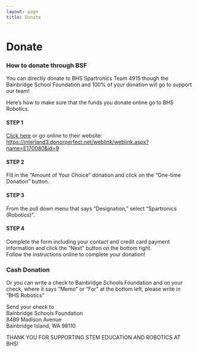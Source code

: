 ```yaml
---
layout: page
title: Donate
---
```


# Donate

### How to donate through BSF
You can directly donate to BHS Spartronics Team 4915 though the Bainbridge School Foundation and 100% of your donation will go to support our team!

Here’s how to make sure that the funds you donate online go to BHS Robotics.

#### STEP 1
[Click here](https://interland3.donorperfect.net/weblink/weblink.aspx?name=E170080&id=9) or go online to their website:<br>
https://interland3.donorperfect.net/weblink/weblink.aspx?name=E170080&id=9

#### STEP 2
Fill in the “Amount of Your Choice” donation and click on the “One-time Donation” button.

#### STEP 3
From the pull down menu that says “Designation,” select “Spartronics (Robotics)”.

#### STEP 4
Complete the form including your contact and credit card payment information and click the “Next” button on the bottom right.
<br> Follow the instructions online to complete your donation!

### Cash Donation
Or you can write a check to Bainbridge Schools Foundation and on your check, where it says “Memo” or “For” at the bottom left, please write in “BHS Robotics”

Send your check to
<br> Bainbridge Schools Foundation
<br> 8489 Madison Avenue
<br> Bainbridge Island, WA 98110

THANK YOU FOR SUPPORTING STEM EDUCATION AND ROBOTICS AT BHS!
